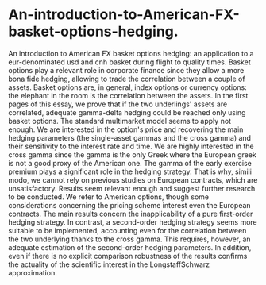 # An-introduction-to-American-FX-basket-options-hedging.
An introduction to American FX basket options hedging: an application to a eur-denominated usd and cnh basket during flight to quality times.
Basket options play a relevant role in corporate finance since they allow a more
bona fide hedging, allowing to trade the correlation between a couple of assets. Basket options are,
in general, index options or currency options: the elephant in the room is the correlation between the
assets. In the first pages of this essay, we prove that if the two underlings' assets are correlated,
adequate gamma-delta hedging could be reached only using basket options. The standard multimarket
model seems to apply not enough. We are interested in the option's price and recovering the main
hedging parameters (the single-asset gammas and the cross gamma) and their sensitivity to the interest
rate and time. We are highly interested in the cross gamma since the gamma is the only Greek where
the European greek is not a good proxy of the American one. The gamma of the early exercise
premium plays a significant role in the hedging strategy. That is why, simili modo, we cannot rely on
previous studies on European contracts, which are unsatisfactory. Results seem relevant enough and
suggest further research to be conducted. We refer to American options, though some considerations
concerning the pricing scheme interest even the European contracts. The main results concern the
inapplicability of a pure first-order hedging strategy.
In contrast, a second-order hedging strategy seems more suitable to be implemented, accounting even
for the correlation between the two underlying thanks to the cross gamma. This requires, however,
an adequate estimation of the second-order hedging parameters. In addition, even if there is no explicit
comparison robustness of the results confirms the actuality of the scientific interest in the LongstaffSchwarz approximation.
